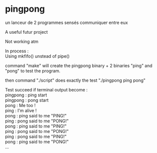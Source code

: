 # pingpong  
un lanceur de 2 programmes sensés communiquer entre eux  

A useful futur project  

Not working atm  

In process :  
Using mkfifo() unstead of pipe()

command "make" will create the pingpong binary + 2 binaries "ping" and "pong" to test the program.  

then command "./script" does exactly the test "./pingpong ping pong"  

Test succeed if terminal output become :  
pingpong : ping start  
pingpong : pong start  
pong : Me too !  
ping : I'm alive !  
pong : ping said to me "PING!"   
ping : pong said to me "PONG!"  
pong : ping said to me "PING!"  
ping : pong said to me "PONG!"  
ping : pong said to me "PING!"  
pong : ping said to me "PONG!"  
...  
